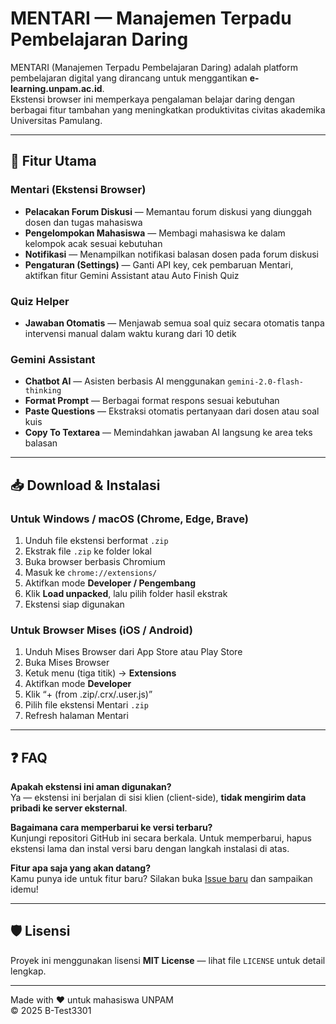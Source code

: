 # MENTARI — Manajemen Terpadu Pembelajaran Daring

MENTARI (Manajemen Terpadu Pembelajaran Daring) adalah platform pembelajaran digital yang dirancang untuk menggantikan **e-learning.unpam.ac.id**.  
Ekstensi browser ini memperkaya pengalaman belajar daring dengan berbagai fitur tambahan yang meningkatkan produktivitas civitas akademika Universitas Pamulang.

---

## 🚀 Fitur Utama

### Mentari (Ekstensi Browser)
- **Pelacakan Forum Diskusi** — Memantau forum diskusi yang diunggah dosen dan tugas mahasiswa  
- **Pengelompokan Mahasiswa** — Membagi mahasiswa ke dalam kelompok acak sesuai kebutuhan  
- **Notifikasi** — Menampilkan notifikasi balasan dosen pada forum diskusi  
- **Pengaturan (Settings)** — Ganti API key, cek pembaruan Mentari, aktifkan fitur Gemini Assistant atau Auto Finish Quiz  

### Quiz Helper
- **Jawaban Otomatis** — Menjawab semua soal quiz secara otomatis tanpa intervensi manual dalam waktu kurang dari 10 detik  

### Gemini Assistant
- **Chatbot AI** — Asisten berbasis AI menggunakan `gemini-2.0-flash-thinking`  
- **Format Prompt** — Berbagai format respons sesuai kebutuhan  
- **Paste Questions** — Ekstraksi otomatis pertanyaan dari dosen atau soal kuis  
- **Copy To Textarea** — Memindahkan jawaban AI langsung ke area teks balasan  

---

## 📥 Download & Instalasi

### Untuk Windows / macOS (Chrome, Edge, Brave)
1. Unduh file ekstensi berformat `.zip`  
2. Ekstrak file `.zip` ke folder lokal  
3. Buka browser berbasis Chromium  
4. Masuk ke `chrome://extensions/`  
5. Aktifkan mode **Developer / Pengembang**  
6. Klik **Load unpacked**, lalu pilih folder hasil ekstrak  
7. Ekstensi siap digunakan

### Untuk Browser Mises (iOS / Android)
1. Unduh Mises Browser dari App Store atau Play Store  
2. Buka Mises Browser  
3. Ketuk menu (tiga titik) → **Extensions**  
4. Aktifkan mode **Developer**  
5. Klik “+ (from .zip/.crx/.user.js)”  
6. Pilih file ekstensi Mentari `.zip`  
7. Refresh halaman Mentari  

---

## ❓ FAQ

**Apakah ekstensi ini aman digunakan?**  
Ya — ekstensi ini berjalan di sisi klien (client-side), **tidak mengirim data pribadi ke server eksternal**.

**Bagaimana cara memperbarui ke versi terbaru?**  
Kunjungi repositori GitHub ini secara berkala. Untuk memperbarui, hapus ekstensi lama dan instal versi baru dengan langkah instalasi di atas.

**Fitur apa saja yang akan datang?**  
Kamu punya ide untuk fitur baru? Silakan buka [Issue baru](https://github.com/B-Test3301/Mentari-Unpam/issues) dan sampaikan idemu!

---

## 🛡 Lisensi

Proyek ini menggunakan lisensi **MIT License** — lihat file `LICENSE` untuk detail lengkap.

---

Made with ❤️ untuk mahasiswa UNPAM  
© 2025 B-Test3301  
